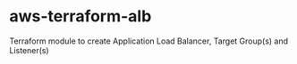 # aws-terraform-alb
Terraform module to create Application Load Balancer, Target Group(s) and Listener(s)
